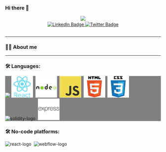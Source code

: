 ### Hi there 👋

<div id="header" align="center">
  <img src="https://media.giphy.com/media/M9gbBd9nbDrOTu1Mqx/giphy.gif" width="100"/>


  <div id="badges">
    <a href="https://www.linkedin.com/in/sebastien-bielecki/" target="_blank" rel="noreferrer noopener">
      <img src="https://img.shields.io/badge/LinkedIn-blue?style=for-the-badge&logo=linkedin&logoColor=white" alt="LinkedIn Badge"/>
    </a>
    <a href="https://twitter.com/Binucci04" target="_blank" rel="noreferrer noopener">
      <img src="https://img.shields.io/badge/Twitter-blue?style=for-the-badge&logo=twitter&logoColor=white" alt="Twitter Badge"/>
    </a>
  </div>
    <img src="https://komarev.com/ghpvc/?username=SebastienBielecki&style=flat-square&color=blue" alt=""/>
</div>

---

### :man_technologist: About me

---

### :hammer_and_wrench: Languages:
<div style="background-color: grey;">
  <img src="https://img.shields.io/badge/Solidity-black?style=for-the-badge&logo=solidity&logoColor=white%22"/>
  <img src="https://github.com/devicons/devicon/blob/master/icons/react/react-original-wordmark.svg" alt="react-logo" height=70 width=70/>&nbsp;
  <img src="https://github.com/devicons/devicon/blob/master/icons/nodejs/nodejs-original-wordmark.svg" alt="nodejs-logo" height=70 width=70/>&nbsp;
  <img src="https://github.com/devicons/devicon/blob/master/icons/javascript/javascript-original.svg" alt="javascript-logo" height=70 width=70/>&nbsp;
  <img src="https://github.com/devicons/devicon/blob/master/icons/html5/html5-original-wordmark.svg" alt="html5-logo" height=70 width=70/>&nbsp;
  <img src="https://github.com/devicons/devicon/blob/master/icons/css3/css3-original-wordmark.svg" alt="css4-logo" height=70 width=70/>&nbsp;
  <img src="https://upload.wikimedia.org/wikipedia/commons/9/98/Solidity_logo.svg" alt="solidity-logo" height=70 width=70/>&nbsp;
  <img src="https://github.com/devicons/devicon/blob/master/icons/express/express-original-wordmark.svg" height=70 width=70/>&nbsp;
  
</div>

### :hammer_and_wrench: No-code platforms:
<div style="align-items: center">
  <img src="https://getlogovector.com/wp-content/uploads/2021/08/bubble-io-logo-vector.png" alt="react-logo" height="70" width="100"/>&nbsp;
  <img src="https://seeklogo.com/images/W/webflow-logo-B378445467-seeklogo.com.png" alt="webflow-logo" height="60" width="160"/>&nbsp;
  
</div>

<!--
**SebastienBielecki/SebastienBielecki** is a ✨ _special_ ✨ repository because its `README.md` (this file) appears on your GitHub profile.

Here are some ideas to get you started:

- 🔭 I’m currently working on ...
- 🌱 I’m currently learning ...
- 👯 I’m looking to collaborate on ...
- 🤔 I’m looking for help with ...
- 💬 Ask me about ...
- 📫 How to reach me: ...
- 😄 Pronouns: ...
- ⚡ Fun fact: ...
-->
